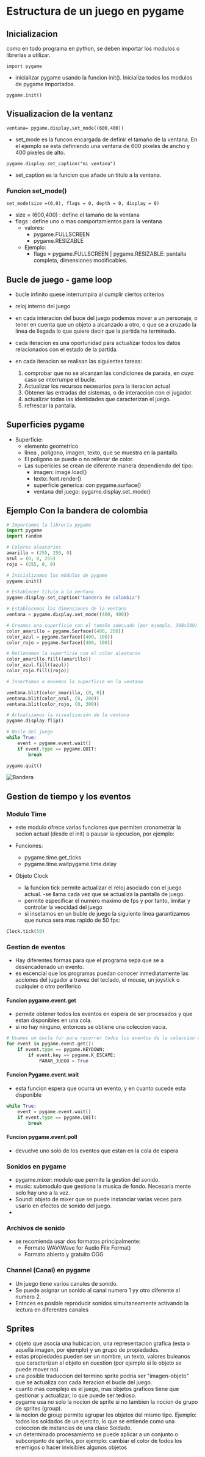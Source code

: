 # Estructura de un juego en pygame

## Inicializacion

como en todo programa en python, se deben importar los modulos o librerias a utilizar.

`import pygame`

- inicializar pygame usando la funcion init(). Inicializa todos los modulos de pygame importados.

``pygame.init()``

## Visualizacion de la ventanz

``ventana= pygame.display.set_mode((600,400))``

- set_mode es la funcon encargada de definir el tamaño de la ventana. En el ejemplo se esta definiendo una ventana de 600 pixeles de ancho y 400 pixeles de alto. 

``pygame.display.set_caption("mi ventana")``

- set_caption es la funcion que añade un titulo a la ventana.

### Funcion set_mode()

``set_mode(size =(0,0), flags = 0, depth = 0, display = 0)``

- size = (600,400) : define el tamaño de la ventana
- flags : define uno o mas comportamientos para la ventana
    - valores:
        - pygame.FULLSCREEN
        - pygame.RESIZABLE
    - Ejemplo:
        - flags = pygame.FULLSCREEN | pygame.RESIZABLE: pantalla completa, dimensiones modificables.

## Bucle de juego - game loop

- bucle infinito quese interrumpira al cumplir ciertos criterios 

- reloj interno del juego

- en cada interacion del buce del juego podemos mover a un personaje, o tener en cuenta que un objeto a alcanzado a otro, o que se a cruzado la linea de llegada lo que quiere decir que la partida ha terminado.

- cada iteracion es una oportunidad para actualizar todos los datos relacionados con el estado de la partida.

- en cada iteracion se realisan las siguientes tareas:
    1. comprobar que no se alcanzan las condiciones de parada, en cuyo caso se interrumpe el bucle.
    2. Actualizar los recursos necesarios para la iteracion actual
    3. Obtener las entradas del sistemas, o de interaccion con el jugador.
    4. actualizar todas las identidades que
    caracterizan el juego.
    5. refrescar la pantalla.

## Superficies pygame

- Superficie: 
    - elemento geometrico 
    - linea , poligono, imagen, texto, que se muestra en la pantalla.
    - El poligono se puede o no rellenar de color.
    - Las supericies se crean de diferente manera dependiendo del tipo:
        - imagen: image.load()
        - texto: font.render()
        - superficie generica: con pygame.surface()
        - ventana del juego: pygame.display.set_mode()

## Ejemplo Con la bandera de colombia
``` python
# Importamos la librería pygame
import pygame
import random

# Colores aleatorios
amarillo = (255, 250, 0)
azul = (0, 0, 255)
rojo = (255, 0, 0)

# Inicializamos los módulos de pygame
pygame.init()

# Establecer título a la ventana
pygame.display.set_caption("bandera de colombia")

# Establecemos las dimensiones de la ventana
ventana = pygame.display.set_mode((400, 400))

# Creamos una superficie con el tamaño adecuado (por ejemplo, 300x300)
color_amarillo = pygame.Surface((400, 200))
color_azul = pygame.Surface((400, 100))
color_rojo = pygame.Surface((400, 100))

# Rellenamos la superficie con el color aleatorio
color_amarillo.fill((amarillo))
color_azul.fill((azul))
color_rojo.fill((rojo))

# Insertamos o movemos la superficie en la ventana

ventana.blit(color_amarillo, (0, 0))
ventana.blit(color_azul, (0, 200))
ventana.blit(color_rojo, (0, 300))

# Actualizamos la visualización de la ventana
pygame.display.flip()

# Bucle del juego
while True:
    event = pygame.event.wait()
    if event.type == pygame.QUIT:
        break

pygame.quit()
```

![Bandera](bandera.png)

## Gestion de tiempo y los eventos

### Modulo Time

- este modulo ofrece varias funciones que permiten cronometrar la secion actual (desde el init) o pausar la ejecucion, por ejemplo:
- Funciones:
    - pygame.time.get_ticks
    - pygame.time.waitpygame.time.delay

- Objeto Clock
    - la funcion tick permite actualizar el reloj asociado con el juego actual. 
    -se llama cada vez que se actualiza la pantalla de juego.
    - permite especificar el numero maximo de fps y por tanto, limitar y controlar la veocidad del juego
    - si insetamos en un buble de juego la siguiente linea garantizamos que nunca sera mas rapido de 50 fps:

```Python
Clock.tick(50)
```

### Gestion de eventos

- Hay diferentes formas para que el programa sepa que se a desencadenado un evento.
- es escencial que los programas puedan conocer inmediatamente las acciones del jugador a travez del teclado, el mouse, un joystick o cualquier o otro periferico

#### Funcion pygame.event.get

- permite obtener todos los eventos en espera de ser procesados y que estan disponibles en una cola. 
- si no hay ninguno, entonces se obtiene una coleccion vacia.
```python
# Usamos un bucle for para recorrer todos los eventos de la coleccion obtenida a llamar a la opcion get.
for event in pygame.event.get():
    if event.type == pygame.KEYDOWN:
        if event.key == pygame.K_ESCAPE:
            PARAR_JUEGO = True
```

#### Funcion Pygame.event.wait

- esta funcion espera que ocurra un evento, y en cuanto sucede esta disponible

```python
while True:
    event = pygame.event.wait()
    if event.type == pygame.QUIT:
        break
```

#### Funcion pygame.event.poll

- devuelve uno solo de los eventos que estan en la cola de espera

### Sonidos en pygame

- pygame.mixer: modulo que permite la gestion del sonido.
- music: submodulo que gestiona la musica de fondo. Necesaria mente solo hay uno a la vez.
- Sound: objeto de mixer que se puede instanciar varias veces para usarlo en efectos de sonido del juego.
-

### Archivos de sonido

- se recomienda usar dos formatos principalmente:
    - Formato WAV(Wave for Audio File Format)
    - Formato abierto y gratuito OGG

### Channel (Canal) en pygame
- Un juego tiene varios canales de sonido.
- Se puede asignar un sonido al canal numero 1 yy otro diferente al numero 2.
- Entnces es posible reproducir sonidos simultaneamente activando la lectura en diferentes canales

## Sprites
- objeto que asocia una hubicacion, una representacion grafica (esta o aquella imagen, por ejemplo) y un grupo de propiedades.
- estas propiedades pueden ser un nombre, un texto, valores buleanos que caracterizan el objeto en cuestion (por ejemplo si le objeto se puede mover no)
- una posible traduccion del termino sprite podria ser "imagen-objeto" que se actualiza con cada iteracion el bucle del juego.
- cuanto mas complejo es el juego, mas objetos graficos tiene que gestionar y actualizar, lo que puede ser tedioso.
- pygame usa no solo la nocion de sprite si no tambien la nocion de grupo de sprites (group).
- la nocion de group permite agrupar los objetos del mismo tipo. Ejemplo: todos los soldados de un ejercito, lo que se entiende como una coleccion de instancias de una clase Soldado.
- un determinado procesamiento se puede aplicar a un conjunto o subconjunto de sprites, por ejemplo: cambiar el color de todos los enemigos o hacer invisibles algunos objetos